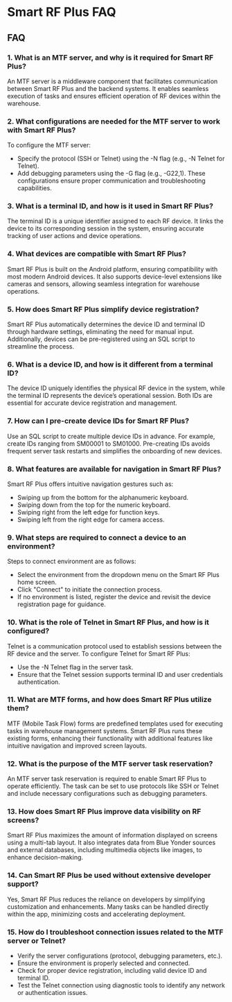 # Smart RF Plus FAQ

## **FAQ**


### **1. What is an MTF server, and why is it required for Smart RF Plus?**
An MTF server is a middleware component that facilitates communication between Smart RF Plus and the backend systems. It enables seamless execution of tasks and ensures efficient operation of RF devices within the warehouse.

### **2. What configurations are needed for the MTF server to work with Smart RF Plus?**

To configure the MTF server:

- Specify the protocol (SSH or Telnet) using the -N flag (e.g., -N Telnet for Telnet).
- Add debugging parameters using the -G flag (e.g., -G22,1).
These configurations ensure proper communication and troubleshooting capabilities.

### **3. What is a terminal ID, and how is it used in Smart RF Plus?**
The terminal ID is a unique identifier assigned to each RF device. It links the device to its corresponding session in the system, ensuring accurate tracking of user actions and device operations.


### **4. What devices are compatible with Smart RF Plus?**
Smart RF Plus is built on the Android platform, ensuring compatibility with most modern Android devices. It also supports device-level extensions like cameras and sensors, allowing seamless integration for warehouse operations.

### **5. How does Smart RF Plus simplify device registration?**
Smart RF Plus automatically determines the device ID and terminal ID through hardware settings, eliminating the need for manual input. Additionally, devices can be pre-registered using an SQL script to streamline the process.



### **6. What is a device ID, and how is it different from a terminal ID?**
The device ID uniquely identifies the physical RF device in the system, while the terminal ID represents the device’s operational session. Both IDs are essential for accurate device registration and management.

### **7. How can I pre-create device IDs for Smart RF Plus?**
Use an SQL script to create multiple device IDs in advance. For example, create IDs ranging from SM00001 to SM01000. Pre-creating IDs avoids frequent server task restarts and simplifies the onboarding of new devices.




### **8. What features are available for navigation in Smart RF Plus?**
Smart RF Plus offers intuitive navigation gestures such as:

- Swiping up from the bottom for the alphanumeric keyboard.
- Swiping down from the top for the numeric keyboard.
- Swiping right from the left edge for function keys.
- Swiping left from the right edge for camera access.


### **9. What steps are required to connect a device to an environment?**
Steps to connect environment are as follows:
- Select the environment from the dropdown menu on the Smart RF Plus home screen.
- Click "Connect" to initiate the connection process.
- If no environment is listed, register the device and revisit the device registration page for guidance.



### **10. What is the role of Telnet in Smart RF Plus, and how is it configured?**
Telnet is a communication protocol used to establish sessions between the RF device and the server. To configure Telnet for Smart RF Plus:

- Use the -N Telnet flag in the server task.
- Ensure that the Telnet session supports terminal ID and user credentials authentication.


### **11. What are MTF forms, and how does Smart RF Plus utilize them?**
MTF (Mobile Task Flow) forms are predefined templates used for executing tasks in warehouse management systems. Smart RF Plus runs these existing forms, enhancing their functionality with additional features like intuitive navigation and improved screen layouts.


### **12. What is the purpose of the MTF server task reservation?**
An MTF server task reservation is required to enable Smart RF Plus to operate efficiently. The task can be set to use protocols like SSH or Telnet and include necessary configurations such as debugging parameters.

### **13. How does Smart RF Plus improve data visibility on RF screens?**
Smart RF Plus maximizes the amount of information displayed on screens using a multi-tab layout. It also integrates data from Blue Yonder sources and external databases, including multimedia objects like images, to enhance decision-making.

### **14. Can Smart RF Plus be used without extensive developer support?**
Yes, Smart RF Plus reduces the reliance on developers by simplifying customization and enhancements. Many tasks can be handled directly within the app, minimizing costs and accelerating deployment.


### **15. How do I troubleshoot connection issues related to the MTF server or Telnet?**

- Verify the server configurations (protocol, debugging parameters, etc.).
- Ensure the environment is properly selected and connected.
- Check for proper device registration, including valid device ID and terminal ID.
- Test the Telnet connection using diagnostic tools to identify any network or authentication issues.